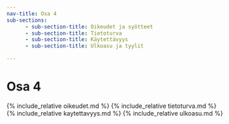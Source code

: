 ```yaml
---
nav-title: Osa 4
sub-sections:
      - sub-section-title: Oikeudet ja syötteet
      - sub-section-title: Tietoturva
      - sub-section-title: Käytettävyys
      - sub-section-title: Ulkoasu ja tyylit

---
```

# Osa 4

{% include_relative oikeudet.md %}
{% include_relative tietoturva.md %}
{% include_relative kaytettavyys.md %}
{% include_relative ulkoasu.md %}
